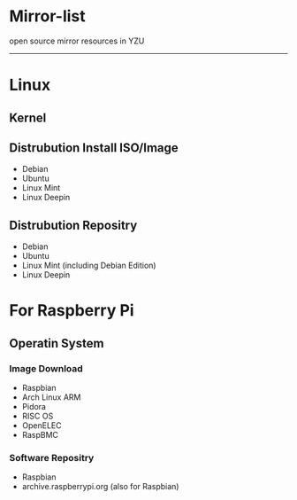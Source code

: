 Mirror-list
===========

open source mirror resources in YZU

---------

# Linux

## Kernel

## Distrubution Install ISO/Image
 - Debian
 - Ubuntu
 - Linux Mint
 - Linux Deepin

## Distrubution Repositry
 - Debian
 - Ubuntu
 - Linux Mint (including Debian Edition)
 - Linux Deepin

# For Raspberry Pi

## Operatin System

### Image Download
 - Raspbian
 - Arch Linux ARM
 - Pidora
 - RISC OS
 - OpenELEC
 - RaspBMC

### Software Repositry
 - Raspbian
 - archive.raspberrypi.org (also for Raspbian)
